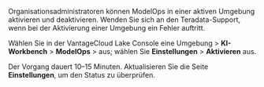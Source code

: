 Organisationsadministratoren können ModelOps in einer aktiven Umgebung aktivieren und deaktivieren. Wenden Sie sich an den Teradata-Support, wenn bei der Aktivierung einer Umgebung ein Fehler auftritt.

Wählen Sie in der VantageCloud Lake Console eine Umgebung \> **KI-Workbench** \> **ModelOps** \> aus; wählen Sie **Einstellungen** \> **Aktivieren** aus.

Der Vorgang dauert 10–15 Minuten. Aktualisieren Sie die Seite **Einstellungen**, um den Status zu überprüfen.
